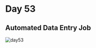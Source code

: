 # Day 53  
## Automated Data Entry Job
![day53](https://github.com/diorithaliti/Python/assets/74361197/f076c24c-dde1-44db-8bf5-5df31975b29d)

